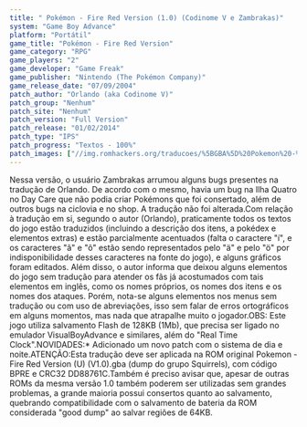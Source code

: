 ```yaml
---
title: " Pokémon - Fire Red Version (1.0) (Codinome V e Zambrakas)"
system: "Game Boy Advance"
platform: "Portátil"
game_title: "Pokémon - Fire Red Version"
game_category: "RPG"
game_players: "2"
game_developer: "Game Freak"
game_publisher: "Nintendo (The Pokémon Company)"
game_release_date: "07/09/2004"
patch_author: "Orlando (aka Codinome V)"
patch_group: "Nenhum"
patch_site: "Nenhum"
patch_version: "Full Version"
patch_release: "01/02/2014"
patch_type: "IPS"
patch_progress: "Textos - 100%"
patch_images: ["//img.romhackers.org/traducoes/%5BGBA%5D%20Pokemon%20-%20Fire%20Red%20Version%20-%20Codinome%20V%20-%201.png","//img.romhackers.org/traducoes/%5BGBA%5D%20Pokemon%20-%20Fire%20Red%20Version%20-%20Codinome%20V%20Zambrakas%20-%202.png","//img.romhackers.org/traducoes/%5BGBA%5D%20Pokemon%20-%20Fire%20Red%20Version%20-%20Codinome%20V%20Zambrakas%20-%203.png"]
---
```

Nessa versão, o usuário Zambrakas arrumou alguns bugs presentes na tradução de Orlando. De acordo com o mesmo, havia um bug na Ilha Quatro no Day Care que não podia criar Pokémons que foi consertado, além de outros bugs na ciclovia e no shop. A tradução não foi alterada.Com relação à tradução em si, segundo o autor (Orlando), praticamente todos os textos do jogo estão traduzidos (incluindo a descrição dos itens, a pokédex e elementos extras) e estão parcialmente acentuados (falta o caractere "í", e os caracteres "ã" e "õ" estão sendo representados pelo "ä" e pelo "ö" por indisponibilidade desses caracteres na fonte do jogo), e alguns gráficos foram editados. Além disso, o autor informa que deixou alguns elementos do jogo sem tradução para atender os fãs já acostumados com tais elementos em inglês, como os nomes próprios, os nomes dos itens e os nomes dos ataques. Porém, nota-se alguns elementos nos menus sem tradução ou com uso de abreviações, isso sem falar de erros ortográficos em alguns momentos, mas nada que atrapalhe muito o jogador.OBS: Este jogo utiliza salvamento Flash de 128KB (1Mb), que precisa ser ligado no emulador VisualBoyAdvance e similares, além do "Real Time Clock".NOVIDADES:* Adicionado um novo patch com o sistema de dia e noite.ATENÇÃO:Esta tradução deve ser aplicada na ROM original Pokemon - Fire Red Version (U) (V1.0).gba (dump do grupo Squirrels), com código BPRE e CRC32 DD88761C.Também é preciso avisar que, apesar de outras ROMs da mesma versão 1.0 também poderem ser utilizadas sem grandes problemas, a grande maioria possui consertos quanto ao salvamento, quebrando compatibilidade com o salvamento de bateria da ROM considerada "good dump" ao salvar regiões de 64KB.